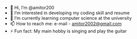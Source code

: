 - 👋 Hi, I’m @amitor200
- 👀 I’m interested in developing my coding skill and resume
- 🌱 I’m currently learning computer science at the university
- 📫 How to reach me: e-mail - amitor2002@gmail.com
- ⚡ Fun fact: My main hobby is singing and play the guitar
<!---
amitor2002/amitor2002 is a ✨ special ✨ repository because its `README.md` (this file) appears on your GitHub profile.
You can click the Preview link to take a look at your changes.
--->
